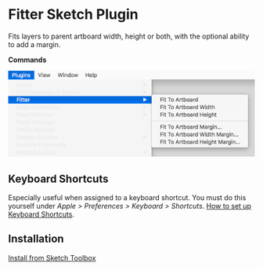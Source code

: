 # Fitter Sketch Plugin

Fits layers to parent artboard width, height or both, with the optional ability to add a margin.


**Commands**

![Example](screenshots/menu.png?raw=true "Example")


## Keyboard Shortcuts

Especially useful when assigned to a keyboard shortcut. You must do this yourself under _Apple > Preferences > Keyboard > Shortcuts_. [How to set up Keyboard Shortcuts](http://www.sketchtips.info/articles/custom-shortcuts).


## Installation

[Install from Sketch Toolbox](http://sketchtoolbox.com/)
